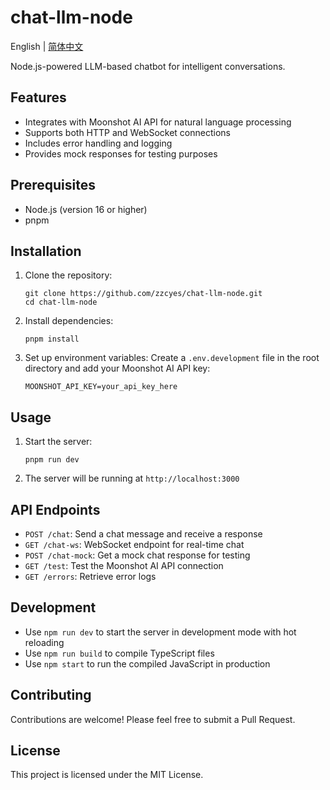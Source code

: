 # chat-llm-node

English | [简体中文](./README.zh-CN.md)

Node.js-powered LLM-based chatbot for intelligent conversations.

## Features

- Integrates with Moonshot AI API for natural language processing
- Supports both HTTP and WebSocket connections
- Includes error handling and logging
- Provides mock responses for testing purposes

## Prerequisites

- Node.js (version 16 or higher)
- pnpm

## Installation

1. Clone the repository:
   ```
   git clone https://github.com/zzcyes/chat-llm-node.git
   cd chat-llm-node
   ```

2. Install dependencies:
   ```
   pnpm install
   ```

3. Set up environment variables:
   Create a `.env.development` file in the root directory and add your Moonshot AI API key:
   ```
   MOONSHOT_API_KEY=your_api_key_here
   ```

## Usage

1. Start the server:
   ```
   pnpm run dev
   ```

2. The server will be running at `http://localhost:3000`

## API Endpoints

- `POST /chat`: Send a chat message and receive a response
- `GET /chat-ws`: WebSocket endpoint for real-time chat
- `POST /chat-mock`: Get a mock chat response for testing
- `GET /test`: Test the Moonshot AI API connection
- `GET /errors`: Retrieve error logs

## Development

- Use `npm run dev` to start the server in development mode with hot reloading
- Use `npm run build` to compile TypeScript files
- Use `npm start` to run the compiled JavaScript in production

## Contributing

Contributions are welcome! Please feel free to submit a Pull Request.

## License

This project is licensed under the MIT License.

